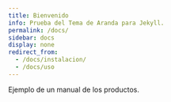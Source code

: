 ```yaml
---
title: Bienvenido
info: Prueba del Tema de Aranda para Jekyll.
permalink: /docs/
sidebar: docs
display: none
redirect_from:
  - /docs/instalacion/
  - /docs/uso
---
```


Ejemplo de un manual de los productos.
